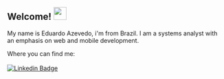 ## Welcome! <img src = "https://raw.githubusercontent.com/MartinHeinz/MartinHeinz/master/wave.gif" width = 30px>


  My name is Eduardo Azevedo, i'm from Brazil. I am a systems analyst with an emphasis on web and mobile development.
  
  Where you can find me:</br></br>
  [![Linkedin Badge](https://img.shields.io/badge/-Eduardo%20Azevedo-#0b5e86cc?style=flat-square&logo=Linkedin&logoColor=white&link=hhttps://www.linkedin.com/in/eduardo-ribeiro-7192ba203/)](https://www.linkedin.com/in/eduardo-ribeiro-7192ba203/) 

<!--
**EduardoAz26/EduardoAz26** is a ✨ _special_ ✨ repository because its `README.md` (this file) appears on your GitHub profile.

Here are some ideas to get you started:

- 🔭 I’m currently working on ...
- 🌱 I’m currently learning ...
- 👯 I’m looking to collaborate on ...
- 🤔 I’m looking for help with ...
- 💬 Ask me about ...
- 📫 How to reach me: ...
- 😄 Pronouns: ...
- ⚡ Fun fact: ...
-->
